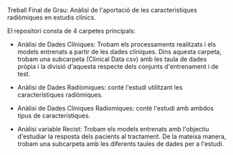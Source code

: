 Treball Final de Grau: Anàlisi de l'aportació de les caracteristiques radiòmiques en estudis clínics.


El repositori consta de 4 carpetes principals:

- Anàlisi de Dades Clíniques: Trobam els processaments realitzats i els models entrenats a partir de les dades clíniques. Dins aquesta carpeta, trobam una subcarpeta (Clinical Data csv) amb les
  taula de dades pròpia i la divisió d'aquesta respecte dels conjunts d'entrenament i de test.

- Anàlisi de Dades Radiòmiques: conté l'estudi utilitzant les característiques radiòmiques.

- Anàlisi de Dades Cliniques Radiomiques: conté l'estudi amb ambdos tipus de característiques.
  
- Anàlisi variable Recist: Trobam els models entrenats amb l'objectiu d'estudiar la resposta dels pacients al tractament. De la mateixa manera, trobam una subcarpeta
  amb les diferents taules de dades per a l'estudi.
